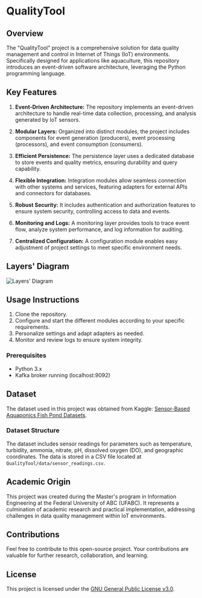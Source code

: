 # QualityTool

## Overview

The "QualityTool" project is a comprehensive solution for data quality management and control in Internet of Things (IoT) environments. Specifically designed for applications like aquaculture, this repository introduces an event-driven software architecture, leveraging the Python programming language.

## Key Features

1. **Event-Driven Architecture:** The repository implements an event-driven architecture to handle real-time data collection, processing, and analysis generated by IoT sensors.

2. **Modular Layers:** Organized into distinct modules, the project includes components for event generation (producers), event processing (processors), and event consumption (consumers).

3. **Efficient Persistence:** The persistence layer uses a dedicated database to store events and quality metrics, ensuring durability and query capability.

4. **Flexible Integration:** Integration modules allow seamless connection with other systems and services, featuring adapters for external APIs and connectors for databases.

5. **Robust Security:** It includes authentication and authorization features to ensure system security, controlling access to data and events.

6. **Monitoring and Logs:** A monitoring layer provides tools to trace event flow, analyze system performance, and log information for auditing.

7. **Centralized Configuration:** A configuration module enables easy adjustment of project settings to meet specific environment needs.

## Layers' Diagram

![Layers' Diagram](https://github.com/RomeroCode/QualityTool/blob/main/diagrama.png)

## Usage Instructions

1. Clone the repository.
2. Configure and start the different modules according to your specific requirements.
3. Personalize settings and adapt adapters as needed.
4. Monitor and review logs to ensure system integrity.

### Prerequisites
- Python 3.x
- Kafka broker running (localhost:9092)

## Dataset
The dataset used in this project was obtained from Kaggle: [Sensor-Based Aquaponics Fish Pond Datasets](https://www.kaggle.com/datasets/ogbuokiriblessing/sensor-based-aquaponics-fish-pond-datasets).

### Dataset Structure
The dataset includes sensor readings for parameters such as temperature, turbidity, ammonia, nitrate, pH, dissolved oxygen (DO), and geographic coordinates. The data is stored in a CSV file located at `QualityTool/data/sensor_readings.csv`.

## Academic Origin

This project was created during the Master's program in Information Engineering at the Federal University of ABC (UFABC). It represents a culmination of academic research and practical implementation, addressing challenges in data quality management within IoT environments.

## Contributions

Feel free to contribute to this open-source project. Your contributions are valuable for further research, collaboration, and learning.

## License

This project is licensed under the [GNU General Public License v3.0](LICENSE).

